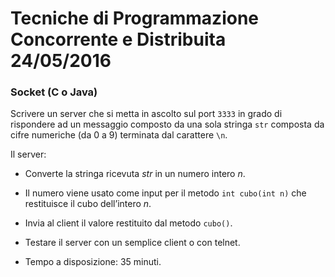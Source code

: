 # Tecniche di Programmazione Concorrente e Distribuita  24/05/2016
### Socket (C o Java)

Scrivere un server che si metta in ascolto sul port `3333` in grado di rispondere ad un messaggio composto da una sola stringa 
`str` composta da cifre numeriche (da 0 a 9) terminata dal carattere `\n`.

Il server:
- Converte la stringa ricevuta _str_ in un numero intero _n_.
- Il numero viene usato come input per il metodo `int cubo(int n)` che restituisce il cubo dell’intero _n_.
- Invia al client il valore restituito dal metodo `cubo()`. 

- Testare il server con un semplice client o con telnet.

- Tempo a disposizione: 35 minuti.
